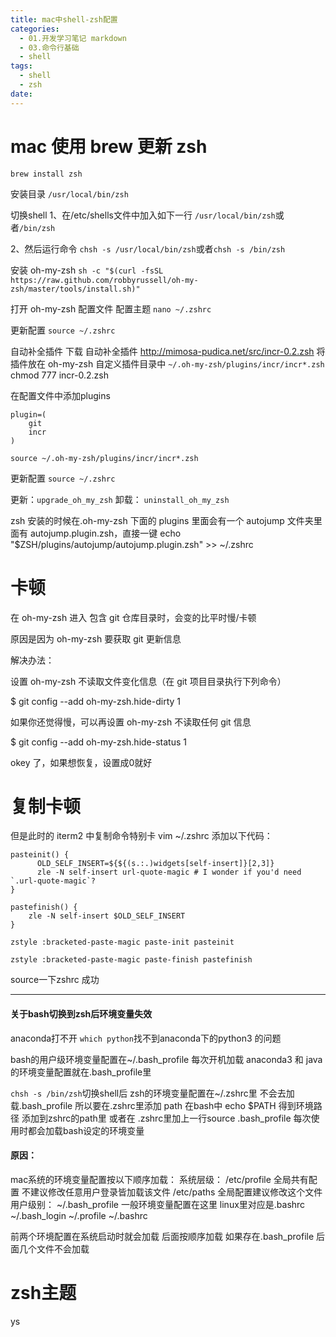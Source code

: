 ```yaml
---
title: mac中shell-zsh配置
categories:
  - 01.开发学习笔记 markdown
  - 03.命令行基础
  - shell
tags:
  - shell
  - zsh
date:
---
```


# mac  使用 brew 更新 zsh
`brew install zsh`

安装目录 `/usr/local/bin/zsh`

切换shell
1、在/etc/shells文件中加入如下一行
`/usr/local/bin/zsh`或者`/bin/zsh`

2、然后运行命令
`chsh -s /usr/local/bin/zsh`或者`chsh -s /bin/zsh`


安装 oh-my-zsh
`sh -c "$(curl -fsSL https://raw.github.com/robbyrussell/oh-my-zsh/master/tools/install.sh)"`

打开 oh-my-zsh 配置文件 配置主题
`nano ~/.zshrc`

更新配置
`source ~/.zshrc`

自动补全插件
下载 自动补全插件 http://mimosa-pudica.net/src/incr-0.2.zsh
将插件放在 oh-my-zsh 自定义插件目录中
`~/.oh-my-zsh/plugins/incr/incr*.zsh`
chmod 777 incr-0.2.zsh


在配置文件中添加plugins
```
plugin=(
    git
    incr
)

source ~/.oh-my-zsh/plugins/incr/incr*.zsh
```

更新配置
`source ~/.zshrc`


更新：`upgrade_oh_my_zsh`
卸载： `uninstall_oh_my_zsh`


zsh 安装的时候在.oh-my-zsh 下面的 plugins 里面会有一个 autojump 文件夹里面有 autojump.plugin.zsh，直接一键 echo "$ZSH/plugins/autojump/autojump.plugin.zsh" >> ~/.zshrc

# 卡顿
在 oh-my-zsh 进入 包含 git 仓库目录时，会变的比平时慢/卡顿

原因是因为 oh-my-zsh 要获取 git 更新信息

解决办法：

设置 oh-my-zsh 不读取文件变化信息（在 git 项目目录执行下列命令）

$ git config --add oh-my-zsh.hide-dirty 1

如果你还觉得慢，可以再设置 oh-my-zsh 不读取任何 git 信息

$ git config --add oh-my-zsh.hide-status 1

okey 了，如果想恢复，设置成0就好

# 复制卡顿
但是此时的 iterm2 中复制命令特别卡
vim ~/.zshrc
添加以下代码：

```
pasteinit() {
      OLD_SELF_INSERT=${${(s.:.)widgets[self-insert]}[2,3]}
      zle -N self-insert url-quote-magic # I wonder if you'd need `.url-quote-magic`?
}

pastefinish() {
    zle -N self-insert $OLD_SELF_INSERT
}

zstyle :bracketed-paste-magic paste-init pasteinit

zstyle :bracketed-paste-magic paste-finish pastefinish
```

source一下zshrc
成功

---------

#### 关于bash切换到zsh后环境变量失效
anaconda打不开 `which python`找不到anaconda下的python3 的问题

bash的用户级环境变量配置在~/.bash_profile 每次开机加载
anaconda3 和 java 的环境变量配置就在.bash_profile里

`chsh -s /bin/zsh`切换shell后
zsh的环境变量配置在~/.zshrc里 不会去加载.bash_profile
所以要在.zshrc里添加 path
在bash中 echo $PATH 得到环境路径 添加到zshrc的path里
或者在 .zshrc里加上一行source .bash_profile 每次使用时都会加载bash设定的环境变量

#### 原因：
mac系统的环境变量配置按以下顺序加载：
系统层级：
/etc/profile    全局共有配置 不建议修改任意用户登录皆加载该文件
/etc/paths      全局配置建议修改这个文件
用户级别：
~/.bash_profile  一般环境变量配置在这里 linux里对应是.bashrc
~/.bash_login
~/.profile
~/.bashrc

前两个环境配置在系统启动时就会加载
后面按顺序加载
如果存在.bash_profile 后面几个文件不会加载


# zsh主题
ys
